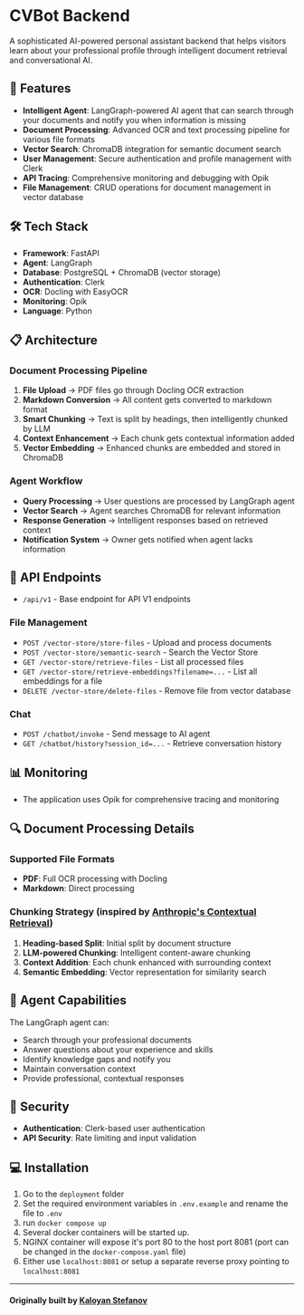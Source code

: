 # CVBot Backend

A sophisticated AI-powered personal assistant backend that helps visitors learn about your professional profile through intelligent document retrieval and conversational AI.

## 🚀 Features

- **Intelligent Agent**: LangGraph-powered AI agent that can search through your documents and notify you when information is missing
- **Document Processing**: Advanced OCR and text processing pipeline for various file formats
- **Vector Search**: ChromaDB integration for semantic document search
- **User Management**: Secure authentication and profile management with Clerk
- **API Tracing**: Comprehensive monitoring and debugging with Opik
- **File Management**: CRUD operations for document management in vector database

## 🛠️ Tech Stack

- **Framework**: FastAPI
- **Agent**: LangGraph
- **Database**: PostgreSQL + ChromaDB (vector storage)
- **Authentication**: Clerk
- **OCR**: Docling with EasyOCR
- **Monitoring**: Opik
- **Language**: Python

## 📋 Architecture

### Document Processing Pipeline

1. **File Upload** → PDF files go through Docling OCR extraction
2. **Markdown Conversion** → All content gets converted to markdown format
3. **Smart Chunking** → Text is split by headings, then intelligently chunked by LLM
4. **Context Enhancement** → Each chunk gets contextual information added
5. **Vector Embedding** → Enhanced chunks are embedded and stored in ChromaDB

### Agent Workflow

- **Query Processing** → User questions are processed by LangGraph agent
- **Vector Search** → Agent searches ChromaDB for relevant information
- **Response Generation** → Intelligent responses based on retrieved context
- **Notification System** → Owner gets notified when agent lacks information

## 🔧 API Endpoints

- `/api/v1` - Base endpoint for API V1 endpoints

### File Management
- `POST /vector-store/store-files` - Upload and process documents
- `POST /vector-store/semantic-search` - Search the Vector Store
- `GET /vector-store/retrieve-files` - List all processed files
- `GET /vector-store/retrieve-embeddings?filename=...` - List all embeddings for a file
- `DELETE /vector-store/delete-files` - Remove file from vector database

### Chat
- `POST /chatbot/invoke` - Send message to AI agent
- `GET /chatbot/history?session_id=...` - Retrieve conversation history

## 📊 Monitoring

- The application uses Opik for comprehensive tracing and monitoring

## 🔍 Document Processing Details

### Supported File Formats
- **PDF**: Full OCR processing with Docling
- **Markdown**: Direct processing

### Chunking Strategy (inspired by [Anthropic's Contextual Retrieval](https://www.anthropic.com/news/contextual-retrieval))
1. **Heading-based Split**: Initial split by document structure
2. **LLM-powered Chunking**: Intelligent content-aware chunking
3. **Context Addition**: Each chunk enhanced with surrounding context
4. **Semantic Embedding**: Vector representation for similarity search

## 🤖 Agent Capabilities

The LangGraph agent can:
- Search through your professional documents
- Answer questions about your experience and skills
- Identify knowledge gaps and notify you
- Maintain conversation context
- Provide professional, contextual responses

## 🔐 Security

- **Authentication**: Clerk-based user authentication
- **API Security**: Rate limiting and input validation

## 💻 Installation

1. Go to the `deployment` folder
2. Set the required environment variables in `.env.example` and rename the file to `.env`
3. run `docker compose up`
4. Several docker containers will be started up.
5. NGINX container will expose it's port 80 to the host port 8081 (port can be changed in the `docker-compose.yaml` file)
6. Either use `localhost:8081` or setup a separate reverse proxy pointing to `localhost:8081`
---

#### Originally built by [Kaloyan Stefanov](https://github.com/ikok07)

